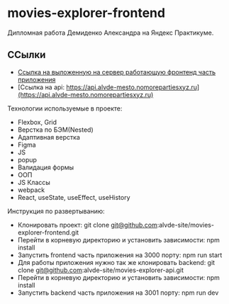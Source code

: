 # movies-explorer-frontend
Дипломная работа Демиденко Александра на Яндекс Практикуме.

## ССылки
* [Ссылка на выложенную на сервер работающую фронтенд часть приложения](https://alvde-mesto.nomoredomains.sbs/)
* [Ссылка на api: https://api.alvde-mesto.nomorepartiesxyz.ru](https://api.alvde-mesto.nomorepartiesxyz.ru)

Технологии используемые в проекте:
* Flexbox, Grid
* Верстка по БЭМ(Nested)
* Адаптивная верстка
* Figma
* JS
* popup
* Валидация формы
* ООП
* JS Классы
* webpack
* React, useState, useEffect, useHistory

Инструкция по развертыванию:
* Клонировать проект: git clone git@github.com:alvde-site/movies-explorer-frontend.git
* Перейти в корневую директорию и установить зависимости: npm install
* Запустить frontend часть приложения на 3000 порту: npm run start
* Для работы приложения нужно так же клонировать backend: git clone git@github.com:alvde-site/movies-explorer-api.git
* Перейти в корневую директорию и установить зависимости: npm install
* Запустить backend часть приложения на 3001 порту: npm run dev

